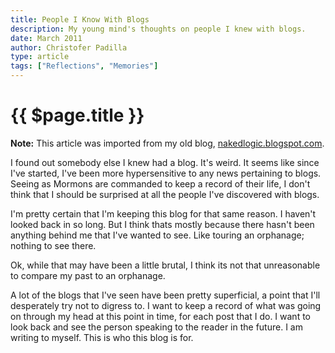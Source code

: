 ```yaml
---
title: People I Know With Blogs
description: My young mind's thoughts on people I knew with blogs.
date: March 2011
author: Christofer Padilla
type: article
tags: ["Reflections", "Memories"]
---
```


# {{ $page.title }}

<div class="info"><b>Note:</b> This article was imported from my old blog, <a href="http://nakedlogic.blogspot.com/2011/03/people-i-know-with-blogs.html">nakedlogic.blogspot.com</a>.</div>

I found out somebody else I knew had a blog. It's weird. It seems like since I've started, I've been more hypersensitive to any news pertaining to blogs. Seeing as Mormons are commanded to keep a record of their life, I don't think that I should be surprised at all the people I've discovered with blogs.

I'm pretty certain that I'm keeping this blog for that same reason. I haven't looked back in so long. But I think thats mostly because there hasn't been anything behind me that I've wanted to see. Like touring an orphanage; nothing to see there.

Ok, while that may have been a little brutal, I think its not that unreasonable to compare my past to an orphanage.

A lot of the blogs that I've seen have been pretty superficial, a point that I'll desperately try not to digress to. I want to keep a record of what was going on through my head at this point in time, for each post that I do. I want to look back and see the person speaking to the reader in the future. I am writing to myself.  This is who this blog is for.

<TagLinks />

<Comments />
